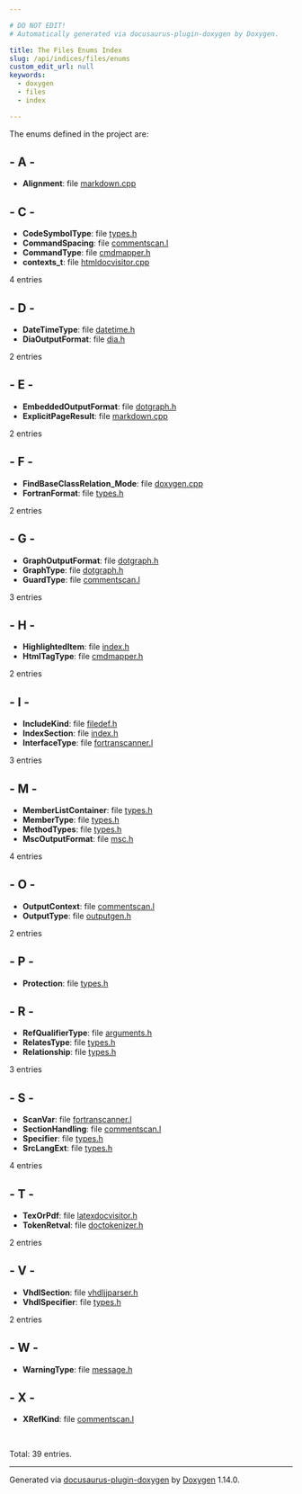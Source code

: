 ```yaml
---

# DO NOT EDIT!
# Automatically generated via docusaurus-plugin-doxygen by Doxygen.

title: The Files Enums Index
slug: /api/indices/files/enums
custom_edit_url: null
keywords:
  - doxygen
  - files
  - index

---
```


<div class="doxyPage">

<p>The enums defined in the project are:</p>

## - A -

<ul>
<li><b>Alignment</b>: file <a href="/web-doxygen/docs/api/files/src/markdown-cpp/#acdfaca60ec19c0265bac2692d7982726">markdown.cpp</a></li>
</ul>

## - C -

<ul>
<li><b>CodeSymbolType</b>: file <a href="/web-doxygen/docs/api/files/src/types-h/#a55cbcb91fc25e3a2e785b8a30309843c">types.h</a></li>
<li><b>CommandSpacing</b>: file <a href="/web-doxygen/docs/api/files/src/commentscan-l/#abef2fa9b94f622b395476cf09af989c4">commentscan.l</a></li>
<li><b>CommandType</b>: file <a href="/web-doxygen/docs/api/files/src/cmdmapper-h/#a21e038f5b8958e203d28bc4f18472352">cmdmapper.h</a></li>
<li><b>contexts_t</b>: file <a href="/web-doxygen/docs/api/files/src/htmldocvisitor-cpp/#a4e6b0f73c140aef7a763d17e638acffa">htmldocvisitor.cpp</a></li>
</ul>
<p>4 entries</p>

## - D -

<ul>
<li><b>DateTimeType</b>: file <a href="/web-doxygen/docs/api/files/src/datetime-h/#a20573bf423b169aa9100035b297c28fe">datetime.h</a></li>
<li><b>DiaOutputFormat</b>: file <a href="/web-doxygen/docs/api/files/src/dia-h/#abc13e8949e66677e61029ee294434c35">dia.h</a></li>
</ul>
<p>2 entries</p>

## - E -

<ul>
<li><b>EmbeddedOutputFormat</b>: file <a href="/web-doxygen/docs/api/files/src/dotgraph-h/#a8680135da08a5ef57cebe20060912dcc">dotgraph.h</a></li>
<li><b>ExplicitPageResult</b>: file <a href="/web-doxygen/docs/api/files/src/markdown-cpp/#a32bd5ad1ca53505df49807d933ab3611">markdown.cpp</a></li>
</ul>
<p>2 entries</p>

## - F -

<ul>
<li><b>FindBaseClassRelation_Mode</b>: file <a href="/web-doxygen/docs/api/files/src/doxygen-cpp/#a20dd0d19305a4da127968489dc0cc282">doxygen.cpp</a></li>
<li><b>FortranFormat</b>: file <a href="/web-doxygen/docs/api/files/src/types-h/#ad3f2a8c13ceee9c0aaeabf930dd88266">types.h</a></li>
</ul>
<p>2 entries</p>

## - G -

<ul>
<li><b>GraphOutputFormat</b>: file <a href="/web-doxygen/docs/api/files/src/dotgraph-h/#ac60ef98d62b78366a17c9f1bda96523f">dotgraph.h</a></li>
<li><b>GraphType</b>: file <a href="/web-doxygen/docs/api/files/src/dotgraph-h/#a0c7c85309652245e03563b127f451f72">dotgraph.h</a></li>
<li><b>GuardType</b>: file <a href="/web-doxygen/docs/api/files/src/commentscan-l/#a83faa6554b2d8d0f095551b84f726c7f">commentscan.l</a></li>
</ul>
<p>3 entries</p>

## - H -

<ul>
<li><b>HighlightedItem</b>: file <a href="/web-doxygen/docs/api/files/src/index-h/#a6643b7765422a7eb577f0b2ed8fb2e09">index.h</a></li>
<li><b>HtmlTagType</b>: file <a href="/web-doxygen/docs/api/files/src/cmdmapper-h/#a91be16b8342aa3130a4374d78cf42273">cmdmapper.h</a></li>
</ul>
<p>2 entries</p>

## - I -

<ul>
<li><b>IncludeKind</b>: file <a href="/web-doxygen/docs/api/files/src/filedef-h/#a52a98ac8d3b93b98e9371611d4b9dcb8">filedef.h</a></li>
<li><b>IndexSection</b>: file <a href="/web-doxygen/docs/api/files/src/index-h/#ac9172d3ad8c8d0ffee55a44e76d507f7">index.h</a></li>
<li><b>InterfaceType</b>: file <a href="/web-doxygen/docs/api/files/src/fortranscanner-l/#af1ef2c97e255bd7f21d3b7614b283d9d">fortranscanner.l</a></li>
</ul>
<p>3 entries</p>

## - M -

<ul>
<li><b>MemberListContainer</b>: file <a href="/web-doxygen/docs/api/files/src/types-h/#a6dc2e6c0ceaaa530cb9859af8d37449d">types.h</a></li>
<li><b>MemberType</b>: file <a href="/web-doxygen/docs/api/files/src/types-h/#a63e3de542c5d38de617ab78c8c8f5a41">types.h</a></li>
<li><b>MethodTypes</b>: file <a href="/web-doxygen/docs/api/files/src/types-h/#a0872178db42722c310fe6117189ed441">types.h</a></li>
<li><b>MscOutputFormat</b>: file <a href="/web-doxygen/docs/api/files/src/msc-h/#a6cf71dda84c5602c6239cca31028f656">msc.h</a></li>
</ul>
<p>4 entries</p>

## - O -

<ul>
<li><b>OutputContext</b>: file <a href="/web-doxygen/docs/api/files/src/commentscan-l/#acc0f0d2f60038c5acff5f6480bc80e45">commentscan.l</a></li>
<li><b>OutputType</b>: file <a href="/web-doxygen/docs/api/files/src/outputgen-h/#a4e0517338e6c4a31a2addafc06d4f3a3">outputgen.h</a></li>
</ul>
<p>2 entries</p>

## - P -

<ul>
<li><b>Protection</b>: file <a href="/web-doxygen/docs/api/files/src/types-h/#a90e352184df58cd09455fe9996cd4ded">types.h</a></li>
</ul>

## - R -

<ul>
<li><b>RefQualifierType</b>: file <a href="/web-doxygen/docs/api/files/src/arguments-h/#a4f78d801ad01da94c75f928280228884">arguments.h</a></li>
<li><b>RelatesType</b>: file <a href="/web-doxygen/docs/api/files/src/types-h/#aa370e9ca1d3ff266cab92689bcc37d9e">types.h</a></li>
<li><b>Relationship</b>: file <a href="/web-doxygen/docs/api/files/src/types-h/#a9d625fe894d9313ec78df1d78553f32e">types.h</a></li>
</ul>
<p>3 entries</p>

## - S -

<ul>
<li><b>ScanVar</b>: file <a href="/web-doxygen/docs/api/files/src/fortranscanner-l/#a238692c76adb8cefb158cf28754f52d6">fortranscanner.l</a></li>
<li><b>SectionHandling</b>: file <a href="/web-doxygen/docs/api/files/src/commentscan-l/#a205d66eb47b7b683a5fe48bc30cb0119">commentscan.l</a></li>
<li><b>Specifier</b>: file <a href="/web-doxygen/docs/api/files/src/types-h/#ab16236bdd10ddf4d73a9847350f0017e">types.h</a></li>
<li><b>SrcLangExt</b>: file <a href="/web-doxygen/docs/api/files/src/types-h/#a9974623ce72fc23df5d64426b9178bf2">types.h</a></li>
</ul>
<p>4 entries</p>

## - T -

<ul>
<li><b>TexOrPdf</b>: file <a href="/web-doxygen/docs/api/files/src/latexdocvisitor-h/#ac63cb3ba9a18f02ff6bde1a72b79b492">latexdocvisitor.h</a></li>
<li><b>TokenRetval</b>: file <a href="/web-doxygen/docs/api/files/src/doctokenizer-h/#ac5068e014aa0089764ab0968a14d15c4">doctokenizer.h</a></li>
</ul>
<p>2 entries</p>

## - V -

<ul>
<li><b>VhdlSection</b>: file <a href="/web-doxygen/docs/api/files/src/vhdljjparser-h/#a02fbf486f00c210089e02f7153a7e55b">vhdljjparser.h</a></li>
<li><b>VhdlSpecifier</b>: file <a href="/web-doxygen/docs/api/files/src/types-h/#abfcc3de81e21aaab7b108c10eec8cc91">types.h</a></li>
</ul>
<p>2 entries</p>

## - W -

<ul>
<li><b>WarningType</b>: file <a href="/web-doxygen/docs/api/files/src/message-h/#aa278aa207bdeddc8432b560d1e1312ae">message.h</a></li>
</ul>

## - X -

<ul>
<li><b>XRefKind</b>: file <a href="/web-doxygen/docs/api/files/src/commentscan-l/#a30f370adb2525f6629a44ad8fb972186">commentscan.l</a></li>
</ul>
<br/>
<p>Total: 39 entries.</p>

<hr/>

<p class="doxyGeneratedBy">Generated via <a href="https://github.com/xpack/docusaurus-plugin-doxygen">docusaurus-plugin-doxygen</a> by <a href="https://www.doxygen.nl">Doxygen</a> 1.14.0.</p>

</div>
